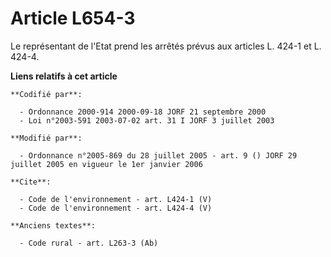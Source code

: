 # Article L654-3

Le représentant de l'Etat prend les arrêtés prévus aux articles L. 424-1 et L. 424-4.

**Liens relatifs à cet article**

	**Codifié par**:

	  - Ordonnance 2000-914 2000-09-18 JORF 21 septembre 2000
	  - Loi n°2003-591 2003-07-02 art. 31 I JORF 3 juillet 2003

	**Modifié par**:

	  - Ordonnance n°2005-869 du 28 juillet 2005 - art. 9 () JORF 29 juillet 2005 en vigueur le 1er janvier 2006

	**Cite**:

	  - Code de l'environnement - art. L424-1 (V)
	  - Code de l'environnement - art. L424-4 (V)

	**Anciens textes**:

	  - Code rural - art. L263-3 (Ab)
